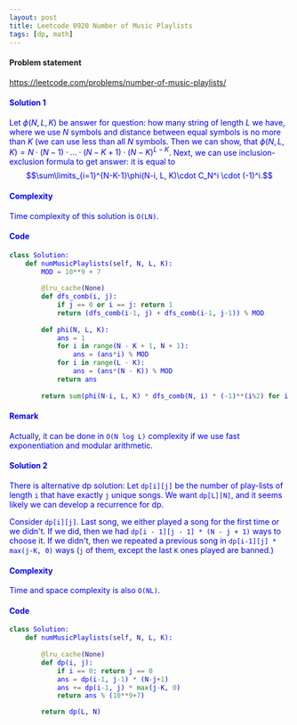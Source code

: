 ```yaml
---
layout: post
title: Leetcode 0920 Number of Music Playlists
tags: [dp, math]
---
```


#### Problem statement

<a href="https://leetcode.com/problems/number-of-music-playlists/"> <font color = blue>https://leetcode.com/problems/number-of-music-playlists/

#### Solution 1
Let $\phi(N, L, K)$ be answer for question: how many string of length $L$ we have, where we use $N$ symbols and distance between equal symbols is no more than $K$ (we can use less than all $N$ symbols. Then we can show, that $\phi(N, L, K) = N\cdot (N-1)\cdot\dots \cdot (N-K+1)\cdot (N-K)^{L-K}$. Next, we can use inclusion-exclusion formula to get answer: it is equal to $$\sum\limits_{i=1}^{N-K-1}\phi(N-i, L, K)\cdot C_N^i \cdot (-1)^i.$$

#### Complexity
Time complexity of this solution is `O(LN)`.

#### Code
```python
class Solution:
    def numMusicPlaylists(self, N, L, K):
        MOD = 10**9 + 7
        
        @lru_cache(None)
        def dfs_comb(i, j):
            if j == 0 or i == j: return 1
            return (dfs_comb(i-1, j) + dfs_comb(i-1, j-1)) % MOD
        
        def phi(N, L, K):
            ans = 1
            for i in range(N - K + 1, N + 1):
                ans = (ans*i) % MOD
            for i in range(L - K):
                ans = (ans*(N - K)) % MOD
            return ans
        
        return sum(phi(N-i, L, K) * dfs_comb(N, i) * (-1)**(i%2) for i in range(N-K)) % MOD
```

#### Remark
Actually, it can be done in `O(N log L)` complexity if we use fast exponentiation and modular arithmetic.


#### Solution 2
There is alternative dp solution: Let `dp[i][j]` be the number of play-lists of length `i` that have exactly `j` unique songs. We want `dp[L][N]`, and it seems likely we can develop a recurrence for dp.

Consider `dp[i][j]`. Last song, we either played a song for the first time or we didn't. If we did, then we had `dp[i - 1][j - 1] * (N - j + 1)` ways to choose it. If we didn't, then we repeated a previous song in `dp[i-1][j] * max(j-K, 0)` ways (`j` of them, except the last `K` ones played are banned.)

#### Complexity
Time and space complexity is also `O(NL)`.

#### Code
```python
class Solution:
    def numMusicPlaylists(self, N, L, K):
        
        @lru_cache(None)
        def dp(i, j):
            if i == 0: return j == 0
            ans = dp(i-1, j-1) * (N-j+1)
            ans += dp(i-1, j) * max(j-K, 0)
            return ans % (10**9+7)

        return dp(L, N)
```

